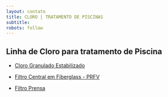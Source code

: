 ```yaml
---
layout: contato
title: CLORO | TRATAMENTO DE PISCINAS
subtitle: 
robots: follow
---
```

 
## Linha de Cloro para tratamento de Piscina

- [Cloro Granulado Estabilizado](cloro-granulado-estabilizado.html)

- [Filtro Central em Fiberglass - PRFV](filtro-de-agua-fiberglass-PRFV.html)
- [Filtro Prensa](filtro-prensa.html)

